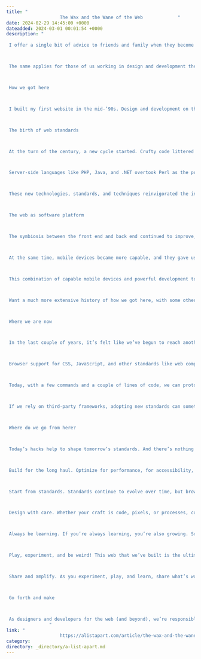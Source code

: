 ```yaml
---
title: "
					The Wax and the Wane of the Web				"
date: 2024-02-29 14:45:00 +0000
dateadded: 2024-03-01 00:01:54 +0000
description: "
					
 I offer a single bit of advice to friends and family when they become new parents: When you start to think that you’ve got everything figured out, everything will change. Just as you start to get the hang of feedings, diapers, and regular naps, it’s time for solid food, potty training, and overnight sleeping. When you figure those out, it’s time for preschool and rare naps. The cycle goes on and on. 



 The same applies for those of us working in design and development these days. Having worked on the web for almost three decades at this point, I’ve seen the regular wax and wane of ideas, techniques, and technologies. Each time that we as developers and designers get into a regular rhythm, some new idea or technology comes along to shake things up and remake our world. 



 How we got here 



 I built my first website in the mid-’90s. Design and development on the web back then was a free-for-all, with few established norms. For any layout aside from a single column, we used table elements, often with empty cells containing a single pixel spacer GIF to add empty space. We styled text with numerous font tags, nesting the tags every time we wanted to vary the font style. And we had only three or four typefaces to choose from: Arial, Courier, or Times New Roman. When Verdana and Georgia came out in 1996, we rejoiced because our options had nearly doubled. The only safe colors to choose from were the 216 “web safe” colors known to work across platforms. The few interactive elements (like contact forms, guest books, and counters) were mostly powered by CGI scripts (predominantly written in Perl at the time). Achieving any kind of unique look involved a pile of hacks all the way down. Interaction was often limited to specific pages in a site. 



 The birth of web standards 



 At the turn of the century, a new cycle started. Crufty code littered with table layouts and font tags waned, and a push for web standards waxed. Newer technologies like CSS got more widespread adoption by browsers makers, developers, and designers. This shift toward standards didn’t happen accidentally or overnight. It took active engagement between the W3C and browser vendors and heavy evangelism from folks like the Web Standards Project to build standards. A List Apart and books like Designing with Web Standards by Jeffrey Zeldman played key roles in teaching developers and designers why standards are important, how to implement them, and how to sell them to their organizations. And approaches like progressive enhancement introduced the idea that content should be available for all browsers—with additional enhancements available for more advanced browsers. Meanwhile, sites like the CSS Zen Garden showcased just how powerful and versatile CSS can be when combined with a solid semantic HTML structure. 



 Server-side languages like PHP, Java, and .NET overtook Perl as the predominant back-end processors, and the cgi-bin was tossed in the trash bin. With these better server-side tools came the first era of web applications, starting with content-management systems (particularly in the blogging space with tools like Blogger, Grey Matter, Movable Type, and WordPress). In the mid-2000s, AJAX opened doors for asynchronous interaction between the front end and back end. Suddenly, pages could update their content without needing to reload. A crop of JavaScript frameworks like Prototype, YUI, and jQuery arose to help developers build more reliable client-side interaction across browsers that had wildly varying levels of standards support. Techniques like image replacement let crafty designers and developers display fonts of their choosing. And technologies like Flash made it possible to add animations, games, and even more interactivity. 



 These new technologies, standards, and techniques reinvigorated the industry in many ways. Web design flourished as designers and developers explored more diverse styles and layouts. But we still relied on tons of hacks. Early CSS was a huge improvement over table-based layouts when it came to basic layout and text styling, but its limitations at the time meant that designers and developers still relied heavily on images for complex shapes (such as rounded or angled corners) and tiled backgrounds for the appearance of full-length columns (among other hacks). Complicated layouts required all manner of nested floats or absolute positioning (or both). Flash and image replacement for custom fonts was a great start toward varying the typefaces from the big five, but both hacks introduced accessibility and performance problems. And JavaScript libraries made it easy for anyone to add a dash of interaction to pages, although at the cost of doubling or even quadrupling the download size of simple websites. 



 The web as software platform 



 The symbiosis between the front end and back end continued to improve, and that led to the current era of modern web applications. Between expanded server-side programming languages (which kept growing to include Ruby, Python, Go, and others) and newer front-end tools like React, Vue, and Angular, we could build fully capable software on the web. Alongside these tools came others, including collaborative version control, build automation, and shared package libraries. What was once primarily an environment for linked documents became a realm of infinite possibilities. 



 At the same time, mobile devices became more capable, and they gave us internet access in our pockets. Mobile apps and responsive design opened up opportunities for new interactions anywhere and any time. 



 This combination of capable mobile devices and powerful development tools contributed to the waxing of social media and other centralized tools for people to connect and consume. As it became easier and more common to connect with others directly on Twitter, Facebook, and even Slack, the desire for hosted personal sites waned. Social media offered connections on a global scale, with both the good and bad that that entails. 



 Want a much more extensive history of how we got here, with some other takes on ways that we can improve? Jeremy Keith wrote “Of Time and the Web.” Or check out the “Web Design History Timeline” at the Web Design Museum. Neal Agarwal also has a fun tour through “Internet Artifacts.” 



 Where we are now 



 In the last couple of years, it’s felt like we’ve begun to reach another major inflection point. As social-media platforms fracture and wane, there’s been a growing interest in owning our own content again. There are many different ways to make a website, from the tried-and-true classic of hosting plain HTML files to static site generators to content management systems of all flavors. The fracturing of social media also comes with a cost: we lose crucial infrastructure for discovery and connection. Webmentions, RSS, ActivityPub, and other tools of the IndieWeb can help with this, but they’re still relatively underimplemented and hard to use for the less nerdy. We can build amazing personal websites and add to them regularly, but without discovery and connection, it can sometimes feel like we may as well be shouting into the void. 



 Browser support for CSS, JavaScript, and other standards like web components has accelerated, especially through efforts like Interop. New technologies gain support across the board in a fraction of the time that they used to. I often learn about a new feature and check its browser support only to find that its coverage is already above 80 percent. Nowadays, the barrier to using newer techniques often isn’t browser support but simply the limits of how quickly designers and developers can learn what’s available and how to adopt it. 



 Today, with a few commands and a couple of lines of code, we can prototype almost any idea. All the tools that we now have available make it easier than ever to start something new. But the upfront cost that these frameworks may save in initial delivery eventually comes due as upgrading and maintaining them becomes a part of our technical debt. 



 If we rely on third-party frameworks, adopting new standards can sometimes take longer since we may have to wait for those frameworks to adopt those standards. These frameworks—which used to let us adopt new techniques sooner—have now become hindrances instead. These same frameworks often come with performance costs too, forcing users to wait for scripts to load before they can read or interact with pages. And when scripts fail (whether through poor code, network issues, or other environmental factors), there’s often no alternative, leaving users with blank or broken pages. 



 Where do we go from here? 



 Today’s hacks help to shape tomorrow’s standards. And there’s nothing inherently wrong with embracing hacks—for now—to move the present forward. Problems only arise when we’re unwilling to admit that they’re hacks or we hesitate to replace them. So what can we do to create the future we want for the web? 



 Build for the long haul. Optimize for performance, for accessibility, and for the user. Weigh the costs of those developer-friendly tools. They may make your job a little easier today, but how do they affect everything else? What’s the cost to users? To future developers? To standards adoption? Sometimes the convenience may be worth it. Sometimes it’s just a hack that you’ve grown accustomed to. And sometimes it’s holding you back from even better options. 



 Start from standards. Standards continue to evolve over time, but browsers have done a remarkably good job of continuing to support older standards. The same isn’t always true of third-party frameworks. Sites built with even the hackiest of HTML from the ’90s still work just fine today. The same can’t always be said of sites built with frameworks even after just a couple years. 



 Design with care. Whether your craft is code, pixels, or processes, consider the impacts of each decision. The convenience of many a modern tool comes at the cost of not always understanding the underlying decisions that have led to its design and not always considering the impact that those decisions can have. Rather than rushing headlong to “move fast and break things,” use the time saved by modern tools to consider more carefully and design with deliberation. 



 Always be learning. If you’re always learning, you’re also growing. Sometimes it may be hard to pinpoint what’s worth learning and what’s just today’s hack. You might end up focusing on something that won’t matter next year, even if you were to focus solely on learning standards. (Remember XHTML?) But constant learning opens up new connections in your brain, and the hacks that you learn one day may help to inform different experiments another day. 



 Play, experiment, and be weird! This web that we’ve built is the ultimate experiment. It’s the single largest human endeavor in history, and yet each of us can create our own pocket within it. Be courageous and try new things. Build a playground for ideas. Make goofy experiments in your own mad science lab. Start your own small business. There has never been a more empowering place to be creative, take risks, and explore what we’re capable of. 



 Share and amplify. As you experiment, play, and learn, share what’s worked for you. Write on your own website, post on whichever social media site you prefer, or shout it from a TikTok. Write something for A List Apart! But take the time to amplify others too: find new voices, learn from them, and share what they’ve taught you. 



 Go forth and make 



 As designers and developers for the web (and beyond), we’re responsible for building the future every day, whether that may take the shape of personal websites, social media tools used by billions, or anything in between. Let’s imbue our values into the things that we create, and let’s make the web a better place for everyone. Create that thing that only you are uniquely qualified to make. Then share it, make it better, make it again, or make something new. Learn. Make. Share. Grow. Rinse and repeat. Every time you think that you’ve mastered the web, everything will change. 
				"
link: "
					https://alistapart.com/article/the-wax-and-the-wane-of-the-web/				"
category:
directory: _directory/a-list-apart.md
---
```

